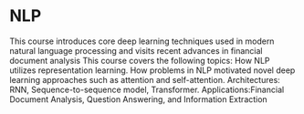 # NLP


This course introduces core deep learning techniques used in modern natural language processing and visits recent advances in financial document analysis
This course covers the following topics:
How NLP utilizes representation learning.
How problems in NLP motivated novel deep learning approaches such as attention and self-attention.
Architectures: RNN, Sequence-to-sequence model, Transformer.
Applications:Financial Document Analysis, Question Answering, and Information Extraction
